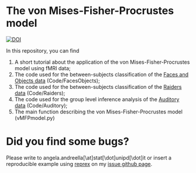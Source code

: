 # The von Mises-Fisher-Procrustes model
[![DOI](https://zenodo.org/badge/224435643.svg)](https://zenodo.org/badge/latestdoi/224435643)

In this repository, you can find 
  1. A short tutorial about the application of the von Mises-Fisher-Procrustes model using fMRI data;
  2. The code used for the between-subjects classification of the [Faces and Objects data](http://www.pymvpa.org/datadb/hyperalignment_tutorial_data.html) (Code/FacesObjects);
  3. The code used for the between-subjects classification of the [Raiders data](https://github.com/HaxbyLab/raiders_data) (Code/Raiders);
  4. The code used for the group level inference analysis of the [Auditory data](https://openneuro.org/datasets/ds000158/versions/1.0.0) (Code/Auditory);
  5. The main function describing the von Mises-Fisher-Procrustes model (vMFPmodel.py)


# Did you find some bugs?

Please write to angela.andreella[\at]stat[\dot]unipd[\dot]it or insert a reproducible example using [reprex](https://github.com/tidyverse/reprex) on my [issue github page](https://github.com/angeella/priorGPA/issues).

